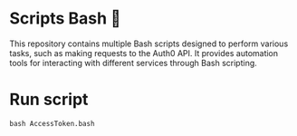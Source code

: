 # Scripts Bash 🚀
This repository contains multiple Bash scripts designed to perform various tasks, such as making requests to the Auth0 API. It provides automation tools for interacting with different services through Bash scripting.

# Run script
```
bash AccessToken.bash
```

